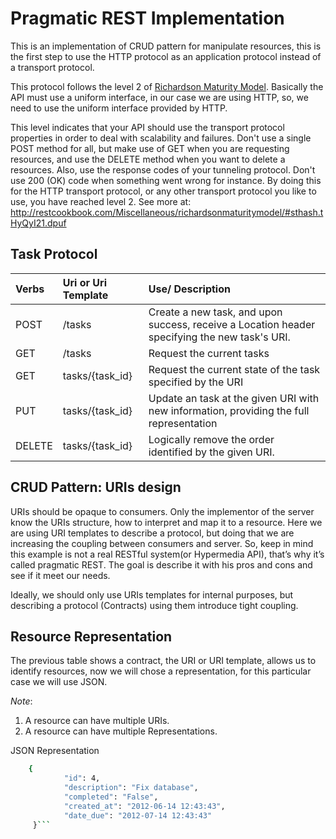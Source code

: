 Pragmatic REST Implementation
===
This is an implementation of CRUD pattern for manipulate resources, this is the first step to use the HTTP protocol as an application protocol instead of a transport protocol. 

This protocol follows the level 2 of [Richardson Maturity Model](http://martinfowler.com/articles/richardsonMaturityModel.html).  Basically the API must use a uniform interface, in our case we are using HTTP, so, we need to use the uniform interface provided by HTTP.

This level indicates that your API should use the transport protocol properties in order to deal with scalability and failures. Don't use a single POST method for all, but make use of GET when you are requesting resources, and use the DELETE method when you want to delete a resources. Also, use the response codes of your tunneling protocol. Don't use 200 (OK) code when something went wrong for instance. By doing this for the HTTP transport protocol, or any other transport protocol you like to use, you have reached level 2. 
See more at: http://restcookbook.com/Miscellaneous/richardsonmaturitymodel/#sthash.tHyQyI21.dpuf


Task Protocol
---
| Verbs          |        Uri or Uri Template           | Use/ Description  |
|:------------- |:-------------|:-----|
| POST     | /tasks | Create a new task, and upon success, receive a Location header specifying the new task's URI. |
| GET      | /tasks      |   Request the current tasks |
| GET | tasks/{task_id}  |  Request the current state of the task specified by the URI|
| PUT | tasks/{task_id}      | Update an task at the given URI with new information, providing the full representation |
| DELETE | tasks/{task_id}     |    Logically remove the order identified by the given URI. |



CRUD Pattern: URIs design
--------------------------------

URIs should be opaque to consumers.  Only the implementor of the server know the URIs structure, how to interpret and map it to a resource. Here we are using URI templates to describe a protocol, but doing that we are increasing the coupling between consumers and server. So, keep in mind this example is not a real RESTful system(or Hypermedia API), that’s why it’s called pragmatic REST.  The goal is describe it with his pros and cons and see if it meet our needs.

Ideally, we should only use URIs templates for internal purposes, but describing a protocol (Contracts) using them introduce tight coupling.

Resource Representation
---
The previous table shows a contract, the URI or URI template, allows us to identify resources, now we will chose a representation, for this particular case we will use JSON.

*Note*: 
 1. A resource can have multiple URIs.
 2. A resource can have multiple Representations.

JSON Representation
```sh
    {
            "id": 4,
            "description": "Fix database",
            "completed": "False",
            "created_at": "2012-06-14 12:43:43",
            "date_due": "2012-07-14 12:43:43"
     }```
